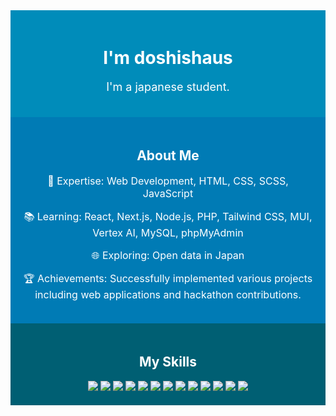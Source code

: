 <div align="center" style="background-color:#008CBA; padding:20px;">
  <h1 style="color:white;">I'm doshishaus</h1>
  <p style="color:white; font-size:18px;">I'm a japanese student.</p>
</div>

<div align="center" style="background-color:#007bb5; padding:20px;">
  <h2 style="color:white;">About Me</h2>
  <p style="color:white; font-size:16px;">🌟 Expertise: Web Development, HTML, CSS, SCSS, JavaScript</p>
  <p style="color:white; font-size:16px;">📚 Learning: React, Next.js, Node.js, PHP, Tailwind CSS, MUI, Vertex AI, MySQL, phpMyAdmin</p>
  <p style="color:white; font-size:16px;">🌐 Exploring: Open data in Japan</p>
  <p style="color:white; font-size:16px;">🏆 Achievements: Successfully implemented various projects including web applications and hackathon contributions.</p>
</div>

<div align="center" style="background-color:#005f73; padding:20px;">
  <h2 style="color:white;">My Skills</h2>
  <img src="https://img.shields.io/badge/-HTML-ffffff?style=flat&logo=html5" />
  <img src="https://img.shields.io/badge/-CSS-ffffff?style=flat&logo=css3" />
  <img src="https://img.shields.io/badge/-SCSS-ffffff?style=flat&logo=sass" />
  <img src="https://img.shields.io/badge/-JavaScript-ffffff?style=flat&logo=javascript" />
  <img src="https://img.shields.io/badge/-React-ffffff?style=flat&logo=react" />
  <img src="https://img.shields.io/badge/-Next.js-ffffff?style=flat&logo=next.js" />
  <img src="https://img.shields.io/badge/-Node.js-ffffff?style=flat&logo=node.js" />
  <img src="https://img.shields.io/badge/-PHP-ffffff?style=flat&logo=php" />
  <img src="https://img.shields.io/badge/-Tailwind%20CSS-ffffff?style=flat&logo=tailwind-css" />
  <img src="https://img.shields.io/badge/-MUI-ffffff?style=flat&logo=material-ui" />
  <img src="https://img.shields.io/badge/-Vertex%20AI-ffffff?style=flat&logo=google-cloud" />
  <img src="https://img.shields.io/badge/-MySQL-ffffff?style=flat&logo=mysql" />
  <img src="https://img.shields.io/badge/-phpMyAdmin-ffffff?style=flat&logo=phpmyadmin" />
</div>
